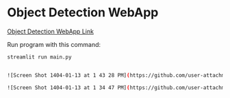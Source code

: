 # Object Detection WebApp
[Object Detection WebApp Link](https://object-detection-webapp.streamlit.app)

Run program with this command:

```bash
streamlit run main.py


![Screen Shot 1404-01-13 at 1 43 28 PM](https://github.com/user-attachments/assets/de98cbaf-1a5c-4cc4-819c-dde62301fb5a)

![Screen Shot 1404-01-13 at 1 34 47 PM](https://github.com/user-attachments/assets/61c78a3d-1df8-4982-8440-a46deedca16d)
